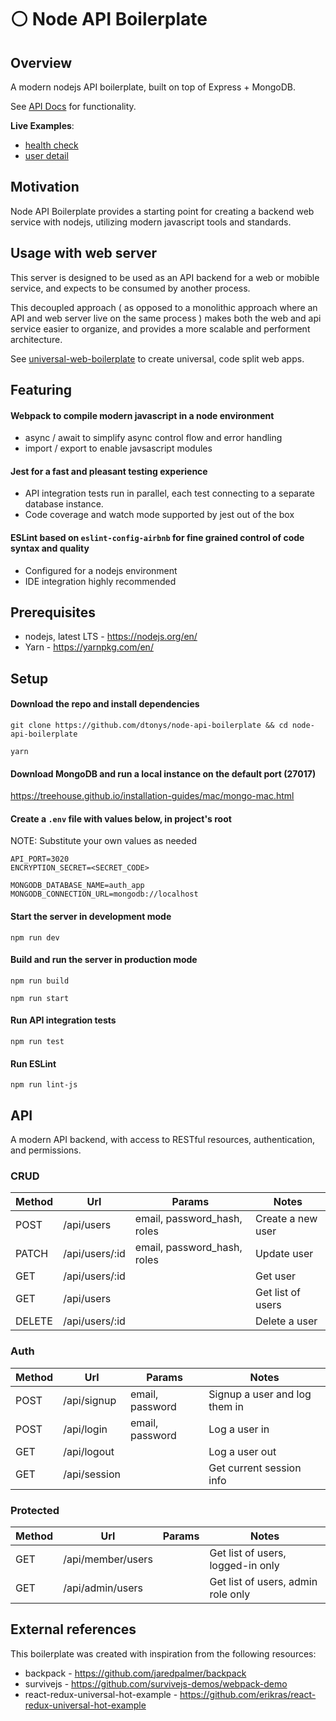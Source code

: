# :white_circle: Node API Boilerplate

## Overview

A modern nodejs API boilerplate, built on top of Express + MongoDB.

See [API Docs](https://github.com/dtonys/node-api-boilerplate#api) for functionality.

**Live Examples**:
  - [health check](http://api.universalboilerplate.com/)
  - [user detail](http://api.universalboilerplate.com/api/users/5a6c9bf7804ca264a44e6627)

## Motivation

Node API Boilerplate provides a starting point for creating a backend web service with nodejs, utilizing modern javascript tools and standards.

## Usage with web server

This server is designed to be used as an API backend for a web or mobible service, and expects to be consumed by another process.

This decoupled approach ( as opposed to a monolithic approach where an API and web server live on the same process ) makes both the web and api service easier to organize, and provides a more scalable and performent architecture.

See [universal-web-boilerplate](https://github.com/dtonys/universal-web-boilerplate) to create universal, code split web apps.

## Featuring

#### Webpack to compile modern javascript in a node environment
  - async / await to simplify async control flow and error handling
  - import / export to enable javsascript modules

#### Jest for a fast and pleasant testing experience
  - API integration tests run in parallel, each test connecting to a separate database instance.
  - Code coverage and watch mode supported by jest out of the box

#### ESLint based on `eslint-config-airbnb` for fine grained control of code syntax and quality
  - Configured for a nodejs environment
  - IDE integration highly recommended


## Prerequisites

- nodejs, latest LTS - https://nodejs.org/en/
- Yarn - https://yarnpkg.com/en/

## Setup

#### Download the repo and install dependencies
`git clone https://github.com/dtonys/node-api-boilerplate && cd node-api-boilerplate`

`yarn`

#### Download MongoDB and run a local instance on the default port (27017)

https://treehouse.github.io/installation-guides/mac/mongo-mac.html

#### Create a `.env` file with values below, in project's root
NOTE: Substitute your own values as needed
```
API_PORT=3020
ENCRYPTION_SECRET=<SECRET_CODE>

MONGODB_DATABASE_NAME=auth_app
MONGODB_CONNECTION_URL=mongodb://localhost
```

#### Start the server in development mode
`npm run dev`

#### Build and run the server in production mode
`npm run build`

`npm run start`

#### Run API integration tests
`npm run test`

#### Run ESLint
`npm run lint-js`


## API

A modern API backend, with access to RESTful resources, authentication, and permissions.

### CRUD
| Method | Url            | Params| Notes |
| ------ | -------------- | ----- | ----- |
| POST   | /api/users     | email, password_hash, roles | Create a new user |
| PATCH  | /api/users/:id | email, password_hash, roles | Update user |
| GET    | /api/users/:id | | Get user |
| GET    | /api/users     | | Get list of users |
| DELETE | /api/users/:id | | Delete a user |

### Auth
| Method | Url            | Params| Notes |
| ------ | -------------- | ----- | ----- |
| POST   | /api/signup    | email, password | Signup a user and log them in |
| POST   | /api/login     | email, password | Log a user in |
| GET    | /api/logout    | | Log a user out |
| GET    | /api/session   | | Get current session info |

### Protected
| Method | Url            | Params| Notes |
| ------ | -------------- | ----- | ----- |
| GET    | /api/member/users | | Get list of users, logged-in only |
| GET    | /api/admin/users | | Get list of users, admin role only |


## External references

This boilerplate was created with inspiration from the following resources:

- backpack - https://github.com/jaredpalmer/backpack
- survivejs - https://github.com/survivejs-demos/webpack-demo
- react-redux-universal-hot-example - https://github.com/erikras/react-redux-universal-hot-example